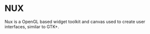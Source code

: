 # NUX
Nux is a OpenGL based widget toolkit and canvas used to create user interfaces, similar to GTK+.
